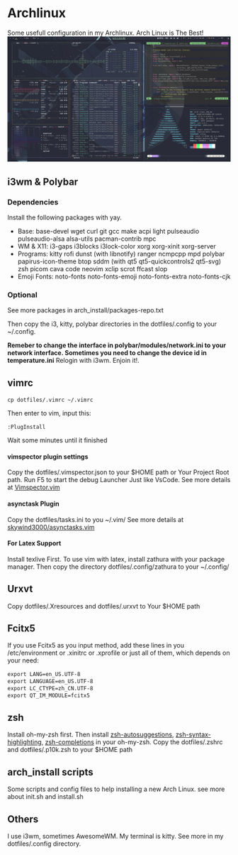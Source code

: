 # Archlinux
Some usefull configuration in my Archlinux.
Arch Linux is The Best!
![screenshots](./Pictures/screenshots/screenshot.png)

## i3wm & Polybar
### Dependencies
Install the following packages with yay.
- Base: 
  base-devel wget curl git gcc make acpi light pulseaudio pulseaudio-alsa alsa-utils pacman-contrib mpc
- WM & X11:
  i3-gaps i3blocks i3lock-color xorg xorg-xinit xorg-server
- Programs:
  kitty rofi dunst (with libnotify) ranger ncmpcpp mpd polybar papirus-icon-theme btop sddm (with qt5 qt5-quickcontrols2 qt5-svg) zsh picom cava code neovim xclip scrot ffcast slop
- Emoji Fonts: 
  noto-fonts noto-fonts-emoji noto-fonts-extra noto-fonts-cjk

### Optional
See more packages in arch_install/packages-repo.txt

Then copy the i3, kitty, polybar directories in the dotfiles/.config to your ~/.config.

**Remeber to change the interface in polybar/modules/network.ini to your network interface. Sometimes you
need to change the device id in temperature.ini**
Relogin with i3wm. Enjoin it!.

## vimrc
```
cp dotfiles/.vimrc ~/.vimrc
```
Then enter to vim, input this:
```
:PlugInstall
```
Wait some minutes until it finished
#### vimspector plugin settings
Copy the dotfiles/.vimspector.json to your $HOME path or Your Project Root path.
Run F5 to start the debug Launcher Just like VsCode.
See more details at [Vimspector.vim](https://github.com/puremourning/vimspector#installation)
#### asynctask Plugin
Copy the dotfiles/tasks.ini to you ~/.vim/
See more details at [skywind3000/asynctasks.vim](https://github.com/skywind3000/asynctasks.vim)
#### For Latex Support
Install texlive First.
To use vim with latex, install zathura with your package manager.
Then copy the directory dotfiles/.config/zathura to your ~/.config/

## Urxvt
Copy dotfiles/.Xresources and dotfiles/.urxvt to Your $HOME path

## Fcitx5
If you use Fcitx5 as you input method, add these lines in you /etc/environment or .xinitrc or .xprofile or
just all of them, which depends on your need:
```
export LANG=en_US.UTF-8
export LANGUAGE=en_US.UTF-8
export LC_CTYPE=zh_CN.UTF-8
export QT_IM_MODULE=fcitx5
```
## zsh
Install oh-my-zsh first.
Then install [zsh-autosuggestions](https://github.com/zsh-users/zsh-autosuggestions), [zsh-syntax-highlighting](https://github.com/zsh-users/zsh-syntax-highlighting), [zsh-completions](https://github.com/zsh-users/zsh-completions) in your oh-my-zsh.
Copy the dotfiles/.zshrc and dotfiles/.p10k.zsh to your $HOME path

## arch_install scripts
Some scripts and config files to help installing a new Arch Linux.
see more about init.sh and install.sh

## Others
I use i3wm, sometimes AwesomeWM. My terminal is kitty. See more in my dotfiles/.config directory.
